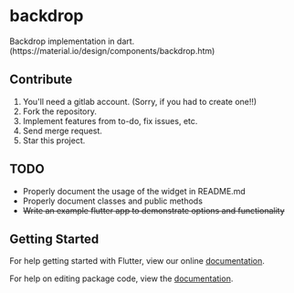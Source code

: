 # backdrop

Backdrop implementation in dart. (https:&#x2F;&#x2F;material.io&#x2F;design&#x2F;components&#x2F;backdrop.htm)

## Contribute
1. You'll need a  gitlab account. (Sorry, if you had to create one!!)
2. Fork the repository.
3. Implement features from to-do, fix issues, etc.
4. Send merge request.
5. Star this project.



## TODO
- Properly document the usage of the widget in README.md
- Properly document classes and public methods
- ~~Write an example flutter app to demonstrate options and functionality~~

## Getting Started

For help getting started with Flutter, view our online [documentation](https://flutter.io/).

For help on editing package code, view the [documentation](https://flutter.io/developing-packages/).

